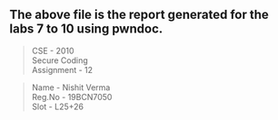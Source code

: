 ## The above file is the report generated for the labs 7 to 10 using pwndoc.<br>
> CSE - 2010<br> 
> Secure Coding<br>
> Assignment - 12<br>

> Name - Nishit Verma<br>
> Reg.No - 19BCN7050<br>
> Slot - L25+26
